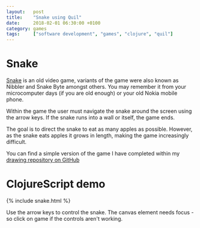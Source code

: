 ```yaml
---
layout:   post
title:    "Snake using Quil"
date:     2018-02-01 06:30:00 +0100
category: games
tags:     ["software development", "games", "clojure", "quil"]
---
```


# Snake

[Snake](https://en.wikipedia.org/wiki/Snake_(video_game_genre)) is an old video game, variants of the game were also known as Nibbler and Snake Byte amongst others. You may remember it from your microcomputer days (if you are old enough) or your old Nokia mobile phone.

Within the game the user must navigate the snake around the screen using the arrow keys. If the snake runs into a wall or itself, the game ends.

The goal is to direct the snake to eat as many apples as possible. However, as the snake eats apples it grows in length, making the game increasingly difficult.

You can find a simple version of the game I have completed within my [drawing repository on GitHub](https://github.com/Zsuark/drawing)

# ClojureScript demo

{% include snake.html %}

Use the arrow keys to control the snake. The canvas element needs focus - so click on game if the controls aren't working.


